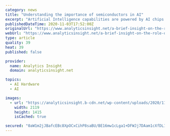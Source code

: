 ```yaml
---
category: news
title: "Understanding the importance of semiconductors in AI"
excerpt: "Artificial Intelligence capabilities are powered by AI chips that rely on semiconductors. AI also helps enhance semiconductor manufacturing and supply chain industry (e.g. Asia’s Japan-China supply chain)."
publishedDateTime: 2020-11-03T17:52:00Z
originalUrl: "https://www.analyticsinsight.net/a-brief-insight-on-the-role-of-semiconductors-in-ai-industry-and-vice-versa/"
webUrl: "https://www.analyticsinsight.net/a-brief-insight-on-the-role-of-semiconductors-in-ai-industry-and-vice-versa/"
type: article
quality: 39
heat: 39
published: false

provider:
  name: Analytics Insight
  domain: analyticsinsight.net

topics:
  - AI Hardware
  - AI

images:
  - url: "https://analyticsinsight.b-cdn.net/wp-content/uploads/2020/11/Semiconductor.jpg"
    width: 2119
    height: 1415
    isCached: true

secured: "0aW1m2jJBafcEBc8XpOCxCihP8saBU/BE16mw1cLga1+DFWJj7DAam1cXfDL1w8kkWQvo4p+rgPM0Sa+3EjSHXx+7I2VwEYSrxIA6Y7NVMfN4gX1GpAhVjaUX6HLAc12/QS0mmqgsLzcclnvvE2AnrL6RHCTOxTbUZOCeDVV77Zg867HPPnhdBE40xq1ixAk9U80Da2Gg4YWSJsn0qdhw8rA8Qtpmw7C+URngNE2S+0EwqEZ8/e33O868Ql5W9+9rfYlQ9AnW/dfjsu8WKfOLtcO9siBg9c+QKHAgKs/GqW35Jm1XfNynXEUsRce3et4/rEIsgtlurmzO6hWeHfy2GpZFmjFHjvoQPcRY6qkV4w=;ZNLJo3Kx8Tc1UNTH1usX4Q=="
---
```


